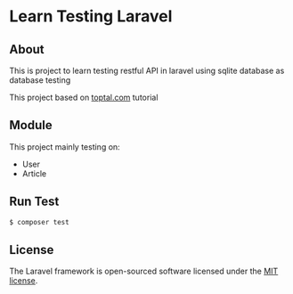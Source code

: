 # Learn Testing Laravel

## About

This is project to learn testing restful API in laravel using sqlite database as database testing

This project based on [toptal.com](https://www.toptal.com/laravel/restful-laravel-api-tutorial) tutorial

## Module

This project mainly testing on:
- User
- Article

## Run Test
```sh
$ composer test
```

## License

The Laravel framework is open-sourced software licensed under the [MIT license](https://opensource.org/licenses/MIT).
